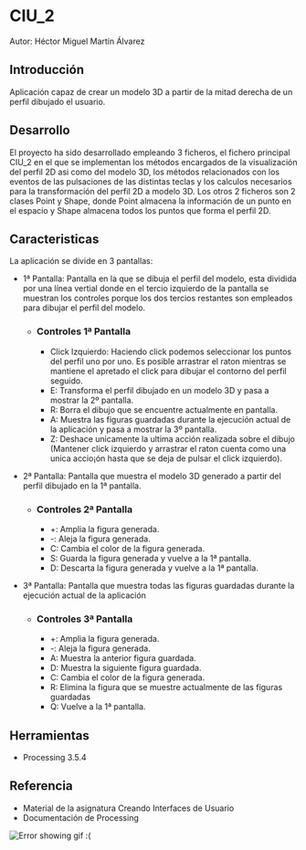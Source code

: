 # CIU_2

Autor: Héctor Miguel Martín Álvarez

## Introducción

Aplicación capaz de crear un modelo 3D a partir de la mitad derecha de un perfil dibujado el usuario.

## Desarrollo

El proyecto ha sido desarrollado empleando 3 ficheros, el fichero principal CIU_2 en el que se implementan los métodos encargados de la visualización del perfil 2D asi como del modelo 3D, los métodos relacionados con los eventos de las pulsaciones de las distintas teclas y los calculos necesarios para la transformación del perfil 2D a modelo 3D. 
Los otros 2 ficheros son 2 clases Point y Shape, donde Point almacena la información de un punto en el espacio y Shape almacena todos los puntos que forma el perfil 2D.

## Caracteristicas

La aplicación se divide en 3 pantallas:
  
  - 1ª Pantalla: Pantalla en la que se dibuja el perfil del modelo, esta dividida por una línea vertial donde en el tercio izquierdo de la pantalla se muestran los controles porque los dos tercios restantes son empleados para dibujar el perfil del modelo.
    - ### Controles 1ª Pantalla
      - Click Izquierdo: Haciendo click podemos seleccionar los puntos del perfil uno por uno. Es posible arrastrar el raton mientras se mantiene el apretado el click para dibujar el contorno del perfil seguido.
      - E: Transforma el perfil dibujado en un modelo 3D y pasa a mostrar la 2º pantalla.
      - R: Borra el dibujo que se encuentre actualmente en pantalla.
      - A: Muestra las figuras guardadas durante la ejecución actual de la aplicación y pasa a mostrar la 3º pantalla.
      - Z: Deshace unicamente la ultima acción realizada sobre el dibujo (Mantener click izquierdo y arrastrar el raton cuenta como una unica accio¡ón hasta que se deja de pulsar el click izquierdo).

  - 2ª Pantalla: Pantalla que muestra el modelo 3D generado a partir del perfil dibujado en la 1ª pantalla.
    - ### Controles 2ª Pantalla
      - +: Amplia la figura generada.
      - -: Aleja la figura generada.
      - C: Cambia el color de la figura generada.
      - S: Guarda la figura generada y vuelve a la 1ª pantalla.
      - D: Descarta la figura generada y vuelve a la 1ª pantalla.

  - 3ª Pantalla: Pantalla que muestra todas las figuras guardadas durante la ejecución actual de la aplicación 
    - ### Controles 3ª Pantalla
      - +: Amplia la figura generada.
      - -: Aleja la figura generada.
      - A: Muestra la anterior figura guardada.
      - D: Muestra la siguiente figura guardada.
      - C: Cambia el color de la figura generada.
      - R: Elimina la figura que se muestre actualmente de las figuras guardadas
      - Q: Vuelve a la 1ª pantalla.

## Herramientas

  - Processing 3.5.4

## Referencia

  - Material de la asignatura Creando Interfaces de Usuario
  - Documentación de Processing

![Error showing gif :(](https://github.com/HectorMartinAlvarez/CIU_2/blob/main/CIU_2/animation.gif)
